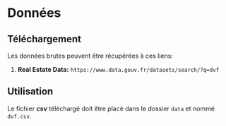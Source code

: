 # Données

## Téléchargement

Les données brutes peuvent être récupérées à ces liens:

1. **Real Estate Data:** `https://www.data.gouv.fr/datasets/search/?q=dvf`

## Utilisation

Le fichier **_csv_** téléchargé doit être placé dans le dossier `data` et nommé `dvf.csv`.

